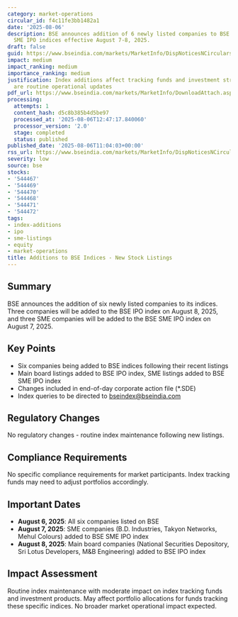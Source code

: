 ```yaml
---
category: market-operations
circular_id: f4c11fe3bb1482a1
date: '2025-08-06'
description: BSE announces addition of 6 newly listed companies to BSE IPO and BSE
  SME IPO indices effective August 7-8, 2025.
draft: false
guid: https://www.bseindia.com/markets/MarketInfo/DispNoticesNCirculars.aspx?Noticeid={19BCACAC-7819-46FD-96B6-1ACFB65612C3}&noticeno=20250806-22&dt=08/06/2025&icount=22&totcount=29&flag=0
impact: medium
impact_ranking: medium
importance_ranking: medium
justification: Index additions affect tracking funds and investment strategies but
  are routine operational updates
pdf_url: https://www.bseindia.com/markets/MarketInfo/DownloadAttach.aspx?id=20250806-22&attachedId=
processing:
  attempts: 1
  content_hash: d5c8b385b4d5be97
  processed_at: '2025-08-06T12:47:17.840060'
  processor_version: '2.0'
  stage: completed
  status: published
published_date: '2025-08-06T11:04:03+00:00'
rss_url: https://www.bseindia.com/markets/MarketInfo/DispNoticesNCirculars.aspx?Noticeid={19BCACAC-7819-46FD-96B6-1ACFB65612C3}&noticeno=20250806-22&dt=08/06/2025&icount=22&totcount=29&flag=0
severity: low
source: bse
stocks:
- '544467'
- '544469'
- '544470'
- '544468'
- '544471'
- '544472'
tags:
- index-additions
- ipo
- sme-listings
- equity
- market-operations
title: Additions to BSE Indices - New Stock Listings
---
```


## Summary

BSE announces the addition of six newly listed companies to its indices. Three companies will be added to the BSE IPO index on August 8, 2025, and three SME companies will be added to the BSE SME IPO index on August 7, 2025.

## Key Points

- Six companies being added to BSE indices following their recent listings
- Main board listings added to BSE IPO index, SME listings added to BSE SME IPO index
- Changes included in end-of-day corporate action file (*.SDE)
- Index queries to be directed to bseindex@bseindia.com

## Regulatory Changes

No regulatory changes - routine index maintenance following new listings.

## Compliance Requirements

No specific compliance requirements for market participants. Index tracking funds may need to adjust portfolios accordingly.

## Important Dates

- **August 6, 2025**: All six companies listed on BSE
- **August 7, 2025**: SME companies (B.D. Industries, Takyon Networks, Mehul Colours) added to BSE SME IPO index
- **August 8, 2025**: Main board companies (National Securities Depository, Sri Lotus Developers, M&B Engineering) added to BSE IPO index

## Impact Assessment

Routine index maintenance with moderate impact on index tracking funds and investment products. May affect portfolio allocations for funds tracking these specific indices. No broader market operational impact expected.
